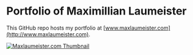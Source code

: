 Portfolio of Maximillian Laumeister
=======================

This GitHub repo hosts my portfolio at [www.maxlaumeister.com](http://www.maxlaumeister.com).

[![Maxlaumeister.com Thumbnail](https://raw.githubusercontent.com/MaxLaumeister/maxlaumeister.github.io/master/thumb.png)](http://www.maxlaumeister.com/)
